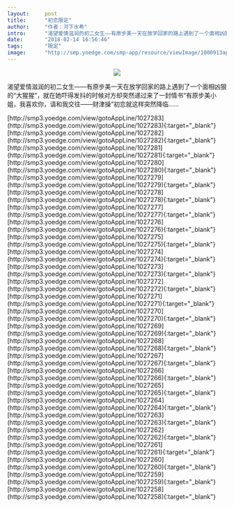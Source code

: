 ```yaml
---
layout:     post
title:      "初恋限定"
author:     "作者：河下水希"
intro:      "渴望爱情滋润的初二女生——有原步美一天在放学回家的路上遇到了一个面相凶狠的“大猩猩”，就在她吓得发抖的时候对方却突然递过来了一封情书“有原步美小姐，我喜欢你，请和我交往——财津操”初恋就这样突然降临……"
date:       "2018-02-14 16:56:46"
tags:       "限定"
image:      "http://smp.yoedge.com/smp-app/resource/viewImage/1000913appline.png"
---
```

<div style="text-align: center">
<p><img src="http://smp.yoedge.com/smp-app/resource/viewImage/1000913appline.png"/></p>
</div>
<p class="post-meta">
<span>渴望爱情滋润的初二女生——有原步美一天在放学回家的路上遇到了一个面相凶狠的“大猩猩”，就在她吓得发抖的时候对方却突然递过来了一封情书“有原步美小姐，我喜欢你，请和我交往——财津操”初恋就这样突然降临……</span>
</p>
[http://smp3.yoedge.com/view/gotoAppLine/1027283](http://smp3.yoedge.com/view/gotoAppLine/1027283){:target="_blank"}
[http://smp3.yoedge.com/view/gotoAppLine/1027282](http://smp3.yoedge.com/view/gotoAppLine/1027282){:target="_blank"}
[http://smp3.yoedge.com/view/gotoAppLine/1027281](http://smp3.yoedge.com/view/gotoAppLine/1027281){:target="_blank"}
[http://smp3.yoedge.com/view/gotoAppLine/1027280](http://smp3.yoedge.com/view/gotoAppLine/1027280){:target="_blank"}
[http://smp3.yoedge.com/view/gotoAppLine/1027279](http://smp3.yoedge.com/view/gotoAppLine/1027279){:target="_blank"}
[http://smp3.yoedge.com/view/gotoAppLine/1027278](http://smp3.yoedge.com/view/gotoAppLine/1027278){:target="_blank"}
[http://smp3.yoedge.com/view/gotoAppLine/1027277](http://smp3.yoedge.com/view/gotoAppLine/1027277){:target="_blank"}
[http://smp3.yoedge.com/view/gotoAppLine/1027276](http://smp3.yoedge.com/view/gotoAppLine/1027276){:target="_blank"}
[http://smp3.yoedge.com/view/gotoAppLine/1027275](http://smp3.yoedge.com/view/gotoAppLine/1027275){:target="_blank"}
[http://smp3.yoedge.com/view/gotoAppLine/1027274](http://smp3.yoedge.com/view/gotoAppLine/1027274){:target="_blank"}
[http://smp3.yoedge.com/view/gotoAppLine/1027273](http://smp3.yoedge.com/view/gotoAppLine/1027273){:target="_blank"}
[http://smp3.yoedge.com/view/gotoAppLine/1027272](http://smp3.yoedge.com/view/gotoAppLine/1027272){:target="_blank"}
[http://smp3.yoedge.com/view/gotoAppLine/1027271](http://smp3.yoedge.com/view/gotoAppLine/1027271){:target="_blank"}
[http://smp3.yoedge.com/view/gotoAppLine/1027270](http://smp3.yoedge.com/view/gotoAppLine/1027270){:target="_blank"}
[http://smp3.yoedge.com/view/gotoAppLine/1027269](http://smp3.yoedge.com/view/gotoAppLine/1027269){:target="_blank"}
[http://smp3.yoedge.com/view/gotoAppLine/1027268](http://smp3.yoedge.com/view/gotoAppLine/1027268){:target="_blank"}
[http://smp3.yoedge.com/view/gotoAppLine/1027267](http://smp3.yoedge.com/view/gotoAppLine/1027267){:target="_blank"}
[http://smp3.yoedge.com/view/gotoAppLine/1027266](http://smp3.yoedge.com/view/gotoAppLine/1027266){:target="_blank"}
[http://smp3.yoedge.com/view/gotoAppLine/1027265](http://smp3.yoedge.com/view/gotoAppLine/1027265){:target="_blank"}
[http://smp3.yoedge.com/view/gotoAppLine/1027264](http://smp3.yoedge.com/view/gotoAppLine/1027264){:target="_blank"}
[http://smp3.yoedge.com/view/gotoAppLine/1027263](http://smp3.yoedge.com/view/gotoAppLine/1027263){:target="_blank"}
[http://smp3.yoedge.com/view/gotoAppLine/1027262](http://smp3.yoedge.com/view/gotoAppLine/1027262){:target="_blank"}
[http://smp3.yoedge.com/view/gotoAppLine/1027261](http://smp3.yoedge.com/view/gotoAppLine/1027261){:target="_blank"}
[http://smp3.yoedge.com/view/gotoAppLine/1027260](http://smp3.yoedge.com/view/gotoAppLine/1027260){:target="_blank"}
[http://smp3.yoedge.com/view/gotoAppLine/1027259](http://smp3.yoedge.com/view/gotoAppLine/1027259){:target="_blank"}
[http://smp3.yoedge.com/view/gotoAppLine/1027258](http://smp3.yoedge.com/view/gotoAppLine/1027258){:target="_blank"}


